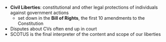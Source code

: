 - **Civil Liberties**: constitutional and other legal protections of individuals against government actions
	- set down in the **Bill of Rights**, the first 10 amendments to the Constitution
- Disputes about CVs often end up in court
- SCOTUS is the final interpreter of the content and scope of our liberties
